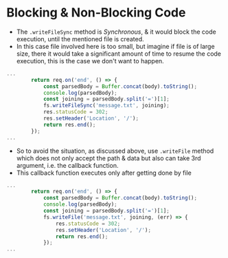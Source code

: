 # Blocking & Non-Blocking Code

- The `.writeFileSync` method is *Synchronous*, & it would block the code execution, until the mentioned file is created.
- In this case file involved here is too small, but imagine if file is of large size, there it would take a significant amount of time to resume the code execution, this is the case we don't want to happen.
```js
...
        return req.on('end', () => {
            const parsedBody = Buffer.concat(body).toString();
            console.log(parsedBody);
            const joining = parsedBody.split('=')[1];
            fs.writeFileSync('message.txt', joining);
            res.statusCode = 302; 
            res.setHeader('Location', '/');
            return res.end();
        });
...
```
- So to avoid the situation, as discussed above, use `.writeFile` method which does not only accept the path & data but also can take 3rd argument, i.e. the callback function.
- This callback function executes only after getting done by file
```js
...
        return req.on('end', () => {
            const parsedBody = Buffer.concat(body).toString();
            console.log(parsedBody);
            const joining = parsedBody.split('=')[1];
            fs.writeFile('message.txt', joining, (err) => {
                res.statusCode = 302; 
                res.setHeader('Location', '/');
                return res.end();
            });
...
```